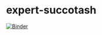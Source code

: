 # expert-succotash

[![Binder](https://mybinder.org/badge_logo.svg)](https://mybinder.org/v2/gh/43spark/expert-succotash/master)
